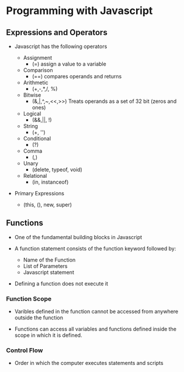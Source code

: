 # Programming with Javascript

## Expressions and Operators

- Javascript has the following operators
    - Assignment
        - (=) assign a value to a variable
    - Comparison
        - (==) compares operands and returns
    - Arithmetic
        - (+,-,*,/, %)  
    - Bitwise
        - (&,|,^,~,<<,>>) Treats operands as a set of 32 bit (zeros and ones) 
    - Logical
        - (&&,||, !)
    - String
        - (+, '')
    - Conditional
        - (?)
    - Comma
        - (,)
    - Unary
        - (delete, typeof, void)
    - Relational
        - (in, instanceof)

- Primary Expressions
    - (this, (), new, super)

## Functions

- One of the fundamental building blocks in Javascript

- A function statement consists of the function keyword followed by:
    - Name of the Function
    - List of Parameters
    - Javascript statement

- Defining a function does not execute it

### Function Scope

- Varibles defined in the function cannot be accessed from anywhere outside the function

- Functions can access all variables and functions defined inside the scope in which it is defined.

### Control Flow

- Order in which the computer executes statements and scripts
